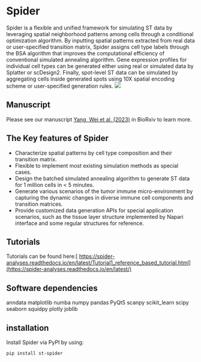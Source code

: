 # Spider

Spider is a flexible and unified framework for simulating ST data by leveraging spatial neighborhood patterns among cells through a conditional optimization algorithm. By inputting spatial patterns extracted from real data or user-specified transition matrix, Spider assigns cell type labels through the BSA algorithm that improves the computational efficiency of conventional simulated annealing algorithm. Gene expression profiles for individual cell types can be generated either using real or simulated data by Splatter or scDesign2. Finally, spot-level ST data can be simulated by aggregating cells inside generated spots using 10X spatial encoding scheme or user-specified generation rules. ![](./figures/Figure1.png) 
## Manuscript 
Please see our manuscript [Yang, Wei et al. (2023)](https://www.biorxiv.org/content/10.1101/2023.05.21.541605v1) in BioRxiv to learn more. 
## The Key features of Spider
* Characterize spatial patterns by cell type composition and their transition matrix. 
* Flexible to implement most existing simulation methods as special cases.
* Design the batched simulated annealing algorithm to generate ST data for 1 million cells in < 5 minutes.
* Generate various scenarios of the tumor immune micro-environment by capturing the dynamic changes in diverse immune cell components and transition matrices.
* Provide customized data generation APIs for special application scenarios, such as the tissue layer structure implemented by Napari interface and some regular structures for reference.

## Tutorials
Tutorials can be found here:[ https://spider-analyses.readthedocs.io/en/latest/Tutorial1_reference_based_tutorial.html](https://spider-analyses.readthedocs.io/en/latest/)
## Software dependencies
anndata 
matplotlib 
numba 
numpy 
pandas
PyQt5
scanpy 
scikit_learn
scipy
seaborn
squidpy
plotly
joblib
## installation
Install Spider via PyPI by using:

```         
pip install st-spider
```

